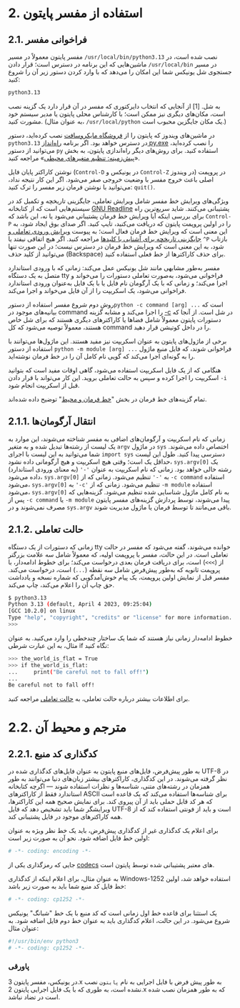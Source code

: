 # 2. استفاده از مفسر پایتون

## 2.1. فراخوانی مفسر

مفسر پایتون معمولاً در مسیر `/usr/local/bin/python3.13` نصب شده است، در ماشین‌هایی که این برنامه در دسترس است؛ قرار دادن `/usr/local/bin` در مسیر جستجوی شل یونیکس شما این امکان را می‌دهد که با وارد کردن دستور زیر آن را شروع کنید:

``` bash
python3.13
```

به شل. [1] از آنجایی که انتخاب دایرکتوری که مفسر در آن قرار دارد یک گزینه نصب است، مکان‌های دیگری نیز ممکن است؛ با کارشناس محلی پایتون یا مدیر سیستم خود مشورت کنید. (به عنوان مثال، `/usr/local/python` یک مکان جایگزین محبوب است.)

در ماشین‌های ویندوز که پایتون را از [فروشگاه مایکروسافت](https://docs.python.org/3/using/windows.html#windows-store) نصب کرده‌اید، دستور `python3.13` در دسترس خواهد بود. اگر برنامه [راه‌انداز py.exe](https://docs.python.org/3/using/windows.html#launcher) را نصب کرده‌اید، می‌توانید از دستور `py` استفاده کنید. برای روش‌های دیگر راه‌اندازی پایتون، به بخش «[پیش‌زمینه: تنظیم متغیرهای محیطی](https://docs.python.org/3/using/windows.html#setting-envvars)» مراجعه کنید.

نوشتن کاراکتر پایان فایل (`Control-D` در یونیکس و `Control-Z` در ویندوز) در پروپمت اصلی باعث خروج مفسر با وضعیت خروجی صفر می‌شود. اگر این کار نتیجه نداد، می‌توانید با نوشتن فرمان زیر مفسر را ترک کنید: `quit()`.

ویژگی‌های ویرایش خط مفسر شامل ویرایش تعاملی، جایگزینی تاریخچه و تکمیل کد در سیستم‌هایی است که از کتابخانه [GNU Readline](https://tiswww.case.edu/php/chet/readline/rltop.html) پشتیبانی می‌کنند. شاید سریع‌ترین راه برای بررسی اینکه آیا ویرایش خط فرمان پشتیبانی می‌شود یا نه، این باشد که `Control-P` را در اولین پروپمت پایتون که دریافت می‌کنید، تایپ کنید. اگر صدای بوق ایجاد شود، به این معنی است که ویرایش خط فرمان فعال است؛ به پیوست [ویرایش ورودی تعاملی و جایگزینی تاریخچه برای آشنایی با کلیدها](https://docs.python.org/3/tutorial/interactive.html#tut-interacting) مراجعه کنید. اگر هیچ اتفاقی نیفتد یا `^P‍‍` بازتاب شود، به این معنی است که ویرایش خط فرمان در دسترس نیست؛ در این صورت تنها می‌توانید از کلید حذف (Backspace) برای حذف کاراکترها از خط فعلی استفاده کنید.

مفسر به‌طور مشابهی مانند شل یونیکس عمل می‌کند: زمانی که با ورودی استاندارد متصل به یک دستگاه tty فراخوانی می‌شود، به‌صورت تعاملی دستورات را می‌خواند و اجرا می‌کند؛ و زمانی که با یک آرگومان نام فایل یا با یک فایل به‌عنوان ورودی استاندارد فراخوانی می‌شود، یک اسکریپت را از آن فایل می‌خواند و اجرا می‌کند.

روش دوم شروع مفسر استفاده از دستور`python -c command [arg] ...` است که بیانیه‌های موجود در command را اجرا می‌کند و مشابه گزینه [-c](https://docs.python.org/3/using/cmdline.html#cmdoption-c) در شل است. از آنجا که دستورات پایتون معمولاً شامل فضاها یا کاراکترهای دیگری هستند که برای شل خاص هستند، معمولاً توصیه می‌شود که کل command را در داخل کوتیشن قرار دهید.

برخی از ماژول‌های پایتون به عنوان اسکریپت نیز مفید هستند. این ماژول‌ها می‌توانند با استفاده از دستور `python -m module [arg] ...` فراخوانی شوند، که فایل منبع ماژول را به گونه‌ای اجرا می‌کند که گویی نام کامل آن را در خط فرمان نوشته‌اید.

هنگامی که از یک فایل اسکریپت استفاده می‌شود، گاهی اوقات مفید است که بتوانید اسکریپت را اجرا کرده و سپس به حالت تعاملی بروید. این کار می‌تواند با قرار دادن `-i` قبل از اسکریپت انجام شود.

تمام گزینه‌های خط فرمان در بخش "[خط فرمان و محیط](https://docs.python.org/3/using/cmdline.html#using-on-general)" توضیح داده شده‌اند.

## 2.1.1. انتقال آرگومان‌ها

زمانی که نام اسکریپت و آرگومان‌های اضافی به مفسر شناخته می‌شوند، این موارد به یک لیست از رشته‌ها تبدیل شده و به متغیر `argv` در ماژول `sys` اختصاص داده می‌شوند. شما می‌توانید به این لیست با اجرای `import sys` دسترسی پیدا کنید. طول این لیست حداقل یک است؛ وقتی هیچ اسکریپت و هیچ آرگومانی داده نشود، `sys.argv[0]` یک رشته خالی خواهد بود. زمانی که نام اسکریپت به عنوان `'-'` (به معنای ورودی استاندارد) داده می‌شود، `sys.argv[0]` به `'-'` تنظیم می‌شود. زمانی که از `-c command` استفاده می‌شود، `sys.argv[0]` به `'-c'` تنظیم می‌شود. زمانی که از `-m module` استفاده می‌شود، `sys.argv[0]` به نام کامل ماژول شناسایی شده تنظیم می‌شود. گزینه‌هایی که پس از `-c command` یا `-m module` پیدا می‌شوند، توسط پردازش گزینه‌های مفسر پایتون مصرف نمی‌شوند و در `sys.argv` باقی می‌مانند تا توسط فرمان یا ماژول مدیریت شوند.

## 2.1.2. حالت تعاملی

زمانی که دستورات از یک دستگاه tty خوانده می‌شوند، گفته می‌شود که مفسر در حالت تعاملی است. در این حالت، مفسر با پروپمت اولیه، که معمولاً شامل سه علامت بزرگتر از (`>>>`) است، برای دریافت فرمان بعدی درخواست می‌کند؛ برای خطوط ادامه‌دار، با پروپمت ثانویه که به‌طور پیش‌فرض شامل سه نقطه (`...`) است، درخواست می‌کند. مفسر قبل از نمایش اولین پروپمت، یک پیام خوش‌آمدگویی که شماره نسخه و یادداشت حق چاپ آن را اعلام می‌کند، چاپ می‌کند.

``` bash
$ python3.13
Python 3.13 (default, April 4 2023, 09:25:04)
[GCC 10.2.0] on linux
Type "help", "copyright", "credits" or "license" for more information.
>>>
```

خطوط ادامه‌دار زمانی نیاز هستند که شما یک ساختار چندخطی را وارد می‌کنید. به عنوان مثال، به این عبارت شرطی if نگاه کنید:
``` bash
>>> the_world_is_flat = True
>>> if the_world_is_flat:
...     print("Be careful not to fall off!")
...
Be careful not to fall off!
```

برای اطلاعات بیشتر درباره حالت تعاملی، به [حالت تعاملی](https://docs.python.org/3/tutorial/appendix.html#tut-interac) مراجعه کنید.

# 2.2. مترجم و محیط آن

## 2.2.1. کدگذاری کد منبع

به طور پیش‌فرض، فایل‌های منبع پایتون به عنوان فایل‌های کدگذاری شده در UTF-8 در نظر گرفته می‌شوند. در این کدگذاری، کاراکترهای بیشتر زبان‌های دنیا می‌توانند به طور همزمان در رشته‌های متنی، شناسه‌ها و نظرات استفاده شوند — اگرچه کتابخانه استاندارد فقط از کاراکترهای ASCII برای شناسه‌ها استفاده می‌کند که یک قاعده است که هر کد قابل حملی باید از آن پیروی کند. برای نمایش صحیح همه این کاراکترها، ویرایشگر شما باید تشخیص دهد که فایل UTF-8 است و باید از فونتی استفاده کند که از همه کاراکترهای موجود در فایل پشتیبانی کند.

برای اعلام یک کدگذاری غیر از کدگذاری پیش‌فرض، باید یک خط نظر ویژه به عنوان اولین خط فایل اضافه شود. نحو آن به صورت زیر است:

```python
# -*- coding: encoding -*-
```

جایی که رمزگذاری یکی از [codecs](https://docs.python.org/3/library/codecs.html#module-codecs) های معتبر پشتیبانی شده توسط پایتون است.

به عنوان مثال، برای اعلام اینکه از کدگذاری Windows-1252 استفاده خواهد شد، اولین خط فایل کد منبع شما باید به صورت زیر باشد:

```python
# -*- coding: cp1252 -*-
```

یک استثنا برای قاعده خط اول زمانی است که کد منبع با یک خط "شبانگ" یونیکس شروع می‌شود. در این حالت، اعلام کدگذاری باید به عنوان خط دوم فایل اضافه شود. به عنوان مثال:

```python
#!/usr/bin/env python3
# -*- coding: cp1252 -*-
```

### پاورقی

در یونیکس، مفسر پایتون 3.x به طور پیش فرض با فایل اجرایی به نام `پایتون` نصب نشده است، به طوری که با یک فایل اجرایی پایتون 2.x که به طور همزمان نصب شده است در تضاد نباشد.

